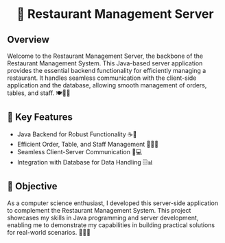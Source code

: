 <div align="center">

# 🍔 Restaurant Management Server

</div>

##  Overview
Welcome to the Restaurant Management Server, the backbone of the Restaurant Management System. This Java-based server application provides the essential backend functionality for efficiently managing a restaurant. It handles seamless communication with the client-side application and the database, allowing smooth management of orders, tables, and staff. 🍽️🔌🚀

## 🚀 Key Features
- Java Backend for Robust Functionality ☕🔧
- Efficient Order, Table, and Staff Management 📝🚦💼
- Seamless Client-Server Communication 📡💻
- Integration with Database for Data Handling 🗄️📊

## 🎯 Objective
As a computer science enthusiast, I developed this server-side application to complement the Restaurant Management System. This project showcases my skills in Java programming and server development, enabling me to demonstrate my capabilities in building practical solutions for real-world scenarios. 🤝🔧🌟
